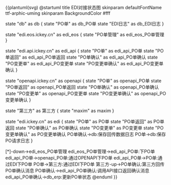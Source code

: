 {{plantuml(svg)
@startuml
title EDI对接状态图
skinparam defaultFontName ttf-arphic-uming
skinparam BackgroundColor #fff

state "db" as db {
    state "PO单" as db_PO单
    state "EDI日志" as db_EDI日志
}

state "edi.eos.ickey.cn" as edi_eos {
    state "PO单管理" as edi_eos_PO单管理
}

state "edi.api.ickey.cn" as edi_api {
    state "PO单" as edi_api_PO单
    state "PO单返回" as edi_api_PO单返回
    state "PO单确认" as edi_api_PO单确认
    state "PO变更单" as edi_api_PO变更单
    state "PO变更单确认" as edi_api_PO变更单确认
}

state "openapi.ickey.cn" as openapi {
    state "PO单" as openapi_PO单
    state "PO单返回" as openapi_PO单返回
    state "PO单确认" as openapi_PO单确认
    state "PO变更单" as openapi_PO变更单
    state "PO变更单确认" as openapi_PO变更单确认
}

state "第三方" as 第三方 {
    state "maxim" as maxim
}

state "edi.ickey.cn" as edi {
    state "PO单" as PO单
    state "PO单返回" as PO单返回
    state "PO单确认" as PO单确认
    state "PO变更单" as PO变更单
    state "PO变更单确认" as PO变更单确认
    PO单确认->db:保存回传数据日志
    PO单->db:保存PO请求日志
}

[*]-down->edi_eos_PO单管理
edi_eos_PO单管理->edi_api_PO单:下PO单
edi_api_PO单->openapi_PO单:通过OPENAPI下PO单
edi_api_PO单->PO单:通过EDI下PO单
PO单->第三方:通过EDI下PO单
第三方-up->PO单确认:第三方回传PO单确认消息
PO单确认->edi_api_PO单确认:调用API接口返回确认消息
edi_api_PO单确认->db_erp:更新PO单状态
@enduml
}}